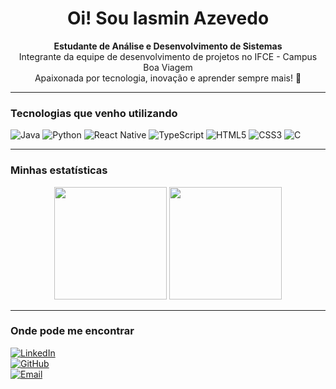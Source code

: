 <h1 align="center">Oi! Sou Iasmin Azevedo </h1>

<p align="center">
  <b> Estudante de Análise e Desenvolvimento de Sistemas </b>  
  <br />
  Integrante da equipe de desenvolvimento de projetos no IFCE - Campus Boa Viagem
  <br />
  Apaixonada por tecnologia, inovação e aprender sempre mais! 🚀
</p>

---

### Tecnologias que venho utilizando
![Java](https://img.shields.io/badge/Java-007396?style=for-the-badge&logo=java&logoColor=white)
![Python](https://img.shields.io/badge/Python-3776AB?style=for-the-badge&logo=python&logoColor=white)
![React Native](https://img.shields.io/badge/React_Native-61DAFB?style=for-the-badge&logo=react&logoColor=black)
![TypeScript](https://img.shields.io/badge/TypeScript-3178C6?style=for-the-badge&logo=typescript&logoColor=white)
![HTML5](https://img.shields.io/badge/HTML5-E34F26?style=for-the-badge&logo=html5&logoColor=white)
![CSS3](https://img.shields.io/badge/CSS3-1572B6?style=for-the-badge&logo=css3&logoColor=white)
![C](https://img.shields.io/badge/C-00599C?style=for-the-badge&logo=c&logoColor=white)

---

### Minhas estatísticas

<p align="center">
  <img height="180em" src="https://github-readme-stats.vercel.app/api?username=Iasmin-Azevedo&show_icons=true&theme=tokyonight&include_all_commits=true&count_private=true"/>

  <img height="180em" src="https://github-readme-stats.vercel.app/api/top-langs/?username=Iasmin-Azevedo&layout=compact&langs_count=8&theme=tokyonight"/>
</p>

---

### Onde pode me encontrar
[![LinkedIn](https://img.shields.io/badge/LinkedIn-0A66C2?style=for-the-badge&logo=linkedin&logoColor=white)](https://www.linkedin.com/in/iasmin-azevedo/)  
[![GitHub](https://img.shields.io/badge/GitHub-181717?style=for-the-badge&logo=github&logoColor=white)](https://github.com/Iasmin-Azevedo)  
[![Email](https://img.shields.io/badge/Email-D14836?style=for-the-badge&logo=gmail&logoColor=white)](mailto:iasmin.azevedo@aluno.ifce.edu.br)
